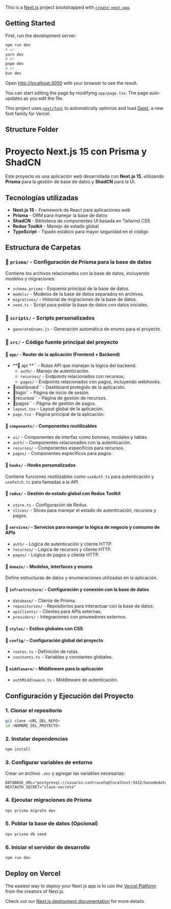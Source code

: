 This is a [Next.js](https://nextjs.org) project bootstrapped with [`create-next-app`](https://nextjs.org/docs/app/api-reference/cli/create-next-app).

## Getting Started

First, run the development server:

```bash
npm run dev
# or
yarn dev
# or
pnpm dev
# or
bun dev
```

Open [http://localhost:3000](http://localhost:3000) with your browser to see the result.

You can start editing the page by modifying `app/page.tsx`. The page auto-updates as you edit the file.

This project uses [`next/font`](https://nextjs.org/docs/app/building-your-application/optimizing/fonts) to automatically optimize and load [Geist](https://vercel.com/font), a new font family for Vercel.

## Structure Folder
# Proyecto Next.js 15 con Prisma y ShadCN

Este proyecto es una aplicación web desarrollada con **Next.js 15**, utilizando **Prisma** para la gestión de base de datos y **ShadCN** para la UI.

## Tecnologías utilizadas

- **Next.js 15** - Framework de React para aplicaciones web
- **Prisma** - ORM para manejar la base de datos
- **ShadCN** - Biblioteca de componentes UI basada en Tailwind CSS
- **Redux Toolkit** - Manejo de estado global
- **TypeScript** - Tipado estático para mayor seguridad en el código

## Estructura de Carpetas

### 📂 `prisma/` - Configuración de Prisma para la base de datos

Contiene los archivos relacionados con la base de datos, incluyendo modelos y migraciones.

- `schema.prisma` - Esquema principal de la base de datos.
- `models/` - Modelos de la base de datos separados en archivos.
- `migrations/` - Historial de migraciones de la base de datos.
- `seed.ts` - Script para poblar la base de datos con datos iniciales.

### 📂 `scripts/` - Scripts personalizados

- `generateEnums.js` - Generación automática de enums para el proyecto.

### 📂 `src/` - Código fuente principal del proyecto

#### 📂 `app/` - Router de la aplicación (Frontend + Backend)

- **📂 api **`` - Rutas API que manejan la lógica del backend.
  - `auth/` - Manejo de autenticación.
  - `recursos/` - Endpoints relacionados con recursos.
  - `pagos/` - Endpoints relacionados con pagos, incluyendo webhooks.
- 📂dashboard`` - Dashboard protegido de la aplicación.
- 📂login`` - Página de inicio de sesión.
- 📂recursos`` - Página de gestión de recursos.
- 📂pagos`` - Página de gestión de pagos.
- `layout.tsx` - Layout global de la aplicación.
- `page.tsx` - Página principal de la aplicación.

#### 📂 `components/` - Componentes reutilizables

- `ui/` - Componentes de interfaz como botones, modales y tablas.
- `auth/` - Componentes relacionados con la autenticación.
- `recursos/` - Componentes específicos para recursos.
- `pagos/` - Componentes específicos para pagos.

#### 📂 `hooks/` - Hooks personalizados

Contiene funciones reutilizables como `useAuth.ts` para autenticación y `useFetch.ts` para llamadas a la API.

#### 📂 `redux/` - Gestión de estado global con Redux Toolkit

- `store.ts` - Configuración de Redux.
- `slices/` - Slices para manejar el estado de autenticación, recursos y pagos.

#### 📂 `services/` - Servicios para manejar la lógica de negocio y consumo de APIs

- `auth/` - Lógica de autenticación y cliente HTTP.
- `recursos/` - Lógica de recursos y cliente HTTP.
- `pagos/` - Lógica de pagos y cliente HTTP.

#### 📂 `domain/` - Modelos, interfaces y enums

Define estructuras de datos y enumeraciones utilizadas en la aplicación.

#### 📂 `infrastructure/` - Configuración y conexión con la base de datos

- `database/` - Cliente de Prisma.
- `repositories/` - Repositorios para interactuar con la base de datos.
- `apiClients/` - Clientes para APIs externas.
- `providers/` - Integraciones con proveedores externos.

#### 📂 `styles/` - Estilos globales con CSS

#### 📂 `config/` - Configuración global del proyecto

- `routes.ts` - Definición de rutas.
- `constants.ts` - Variables y constantes globales.

#### 📂 `middleware/` - Middleware para la aplicación

- `authMiddleware.ts` - Middleware de autenticación.

## Configuración y Ejecución del Proyecto

### 1. Clonar el repositorio

```sh
git clone <URL_DEL_REPO>
cd <NOMBRE_DEL_PROYECTO>
```

### 2. Instalar dependencias

```sh
npm install
```

### 3. Configurar variables de entorno

Crear un archivo `.env` y agregar las variables necesarias:

```env
DATABASE_URL="postgresql://usuario:contraseña@localhost:5432/basededatos"
NEXTAUTH_SECRET="clave-secreta"
```

### 4. Ejecutar migraciones de Prisma

```sh
npx prisma migrate dev
```

### 5. Poblar la base de datos (Opcional)

```sh
npx prisma db seed
```

### 6. Iniciar el servidor de desarrollo

```sh
npm run dev
```


## Deploy on Vercel

The easiest way to deploy your Next.js app is to use the [Vercel Platform](https://vercel.com/new?utm_medium=default-template&filter=next.js&utm_source=create-next-app&utm_campaign=create-next-app-readme) from the creators of Next.js.

Check out our [Next.js deployment documentation](https://nextjs.org/docs/app/building-your-application/deploying) for more details.
